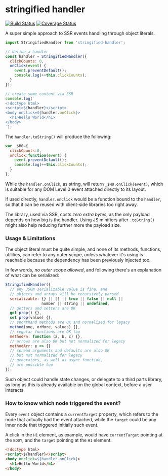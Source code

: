 # stringified handler

[![Build Status](https://travis-ci.com/WebReflection/stringified-handler.svg?branch=master)](https://travis-ci.com/WebReflection/stringified-handler) [![Coverage Status](https://coveralls.io/repos/github/WebReflection/stringified-handler/badge.svg?branch=master)](https://coveralls.io/github/WebReflection/stringified-handler?branch=master)

A super simple approach to SSR events handling through object literals.

```js
import StringifiedHandler from 'stringified-handler';

// define a handler
const handler = StringifiedHandler({
  clickCounts: 0,
  onClick(event) {
    event.preventDefault();
    console.log(++this.clickCounts);
  }
});

// create some content via SSR
console.log(`
<!doctype html>
<script>${handler}</script>
<body onclick=${handler.onClick}>
  <h1>Hello World</h1>
</body>
`);
```

The `handler.toString()` will produce the following:

```js
var _$H0={
  clickCounts:0,
  onClick:function(event) {
    event.preventDefault();
    console.log(++this.clickCounts);
  }
};
```

While the `handler.onClick`, as string, will return `_$H0.onClick(event)`, which is suitable for any DOM Level 0 event attached directly to its layout.

If used directly, `handler.onClick` would be a function bound to the `handler`, so that it can be reused with client-side libraries too right away.

The library, used via SSR, costs *zero extra bytes*, as the only payload depends on how big is the handler. Using JS minifiers after `.toString()` might also help reducing further more the payload size.



### Usage & Limitations

The object literal must be quite simple, and none of its methods, functions, utilities, can refer to any outer scope, *unless* whatever it's using is reachable because the dependency has been previously injected too.

In few words, *no outer scope allowed*, and following there's an explanation of what can be serialized:

```js
StringifiedHandler({
  // any JSON serializable value is fine, and
  // objects and arrays will be recursively parsed
  serializable: {} || [] || true || false || null ||
                number || string || undefined,
  // getters and setters are OK
  get prop() {},
  set prop(value) {},
  // shorthand methods are OK and normalized for legacy
  method(one, orMore, values) {},
  // regular functions are OK too
  methodFn: function (a, b, c) {},
  // arrows are also OK but not normalized for legacy
  methodArr: e => {}
  // spread arguments and defaults are also OK
  // but not normalized for legacy
  // generators, as well as async function,
  // are possible too
});
```

Such object could handle state changes, or delegate to a third parts library, as long as this is already available on the global context, before a user interacts.



### How to know which node triggered the event?

Every `event` object contains a `currentTarget` property, which refers to the node that actually had the event attached, while the `target` could be any inner node that triggered initially such event.

A click in the `H1` element, as example, would have `currentTarget` pointing at the `BODY`, and the `target` pointing at the `H1` element.

```html
<!doctype html>
<script>${handler}</script>
<body onclick=${handler.onClick}>
  <h1>Hello World</h1>
</body>
```
